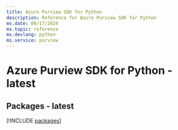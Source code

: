 ```yaml
---
title: Azure Purview SDK for Python
description: Reference for Azure Purview SDK for Python
ms.date: 09/17/2024
ms.topic: reference
ms.devlang: python
ms.service: purview
---
```

# Azure Purview SDK for Python - latest
## Packages - latest
[!INCLUDE [packages](purview-index.md)]